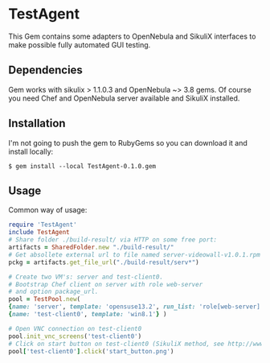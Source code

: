 # TestAgent

This Gem contains some adapters to OpenNebula and SikuliX interfaces to make possible fully automated GUI testing.

## Dependencies

Gem works with sikulix > 1.1.0.3 and OpenNebula ~> 3.8 gems. Of course you need Chef and OpenNebula server available and SikuliX installed.

## Installation

I'm not going to push the gem to RubyGems so you can download it and install locally:

    $ gem install --local TestAgent-0.1.0.gem

## Usage

Common way of usage:
```ruby
require 'TestAgent'
include TestAgent
# Share folder ./build-result/ via HTTP on some free port:
artifacts = SharedFolder.new "./build-result/"
# Get absollete external url to file named server-videowall-v1.0.1.rpm
pckg = artifacts.get_file_url("./build-result/serv*")

# Create two VM's: server and test-client0. 
# Bootstrap Chef client on server with role web-server
# and option package_url.
pool = TestPool.new(
{name: 'server', template: 'opensuse13.2', run_list: 'role[web-server]', options: "{package_url: #{pckg}}"},
{name: 'test-client0', template: 'win8.1'} )

# Open VNC connection on test-client0
pool.init_vnc_screens('test-client0')
# Click on start button on test-client0 (SikuliX method, see http://www.sikulix.com/).
pool['test-client0'].click('start_button.png')
```
